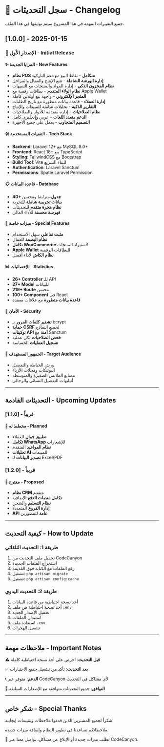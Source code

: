 # 📝 سجل التحديثات - Changelog

جميع التغييرات المهمة في هذا المشروع سيتم توثيقها في هذا الملف.

## [1.0.0] - 2025-01-15

### 🎉 الإصدار الأول - Initial Release

#### ✨ المزايا الجديدة - New Features
- **نظام POS متكامل** - نقاط البيع مع دعم الباركود
- **إدارة الورشة الشاملة** - تتبع الإنتاج والعمال والمراحل  
- **نظام المخزون الذكي** - إدارة المواد والمنتجات مع التنبيهات
- **نظام الولاء المتقدم** - بطاقات رقمية مع Apple Wallet
- **المتجر الإلكتروني** - واجهة بيع أونلاين كاملة
- **إدارة العملاء** - قاعدة بيانات متطورة مع تاريخ الطلبات
- **التقارير الذكية** - تحليلات شاملة للمبيعات والإنتاج
- **نظام الصلاحيات** - إدارة متقدمة للأدوار والصلاحيات
- **الدعم متعدد اللغات** - عربي وإنجليزي كامل
- **التصميم المتجاوب** - يعمل على جميع الأجهزة

#### 🛠️ التقنيات المستخدمة - Tech Stack
- **Backend**: Laravel 12+ مع MySQL 8.0+
- **Frontend**: React 18+ مع TypeScript
- **Styling**: TailwindCSS مع Bootstrap
- **Build Tool**: Vite للبناء السريع
- **Authentication**: Laravel Sanctum
- **Permissions**: Spatie Laravel Permission

#### 📋 قاعدة البيانات - Database
- **40+ جدول** مترابط ومحسن
- **بيانات تجريبية شاملة** للتجربة
- **نظام هجرة متقدم** للتحديثات
- **فهرسة محسنة** للأداء العالي

#### 🌟 ميزات خاصة - Special Features
- **مثبت تفاعلي** سهل الاستخدام
- **نظام البصمة** للعمال
- **تكامل WooCommerce** لاستيراد المنتجات
- **Apple Wallet** للبطاقات الرقمية
- **نظام الكاش** لأداء أفضل

#### 📊 الإحصائيات - Statistics
- **26+ Controller** للـ API
- **27+ Model** للبيانات  
- **219+ Route** محسن
- **100+ Component** في React
- **قاعدة بيانات متطورة** مع علاقات معقدة

#### 🔐 الأمان - Security
- **تشفير كلمات المرور** بـ bcrypt
- **حماية CSRF** لجميع النماذج
- **توكينات API آمنة** مع Sanctum
- **فحص الصلاحيات** لكل عملية
- **تسجيل العمليات** الحساسة

#### 🎯 الجمهور المستهدف - Target Audience
- ورش الخياطة والتفصيل
- البوتيكات ومحلات الأزياء  
- مصانع الملابس الصغيرة والمتوسطة
- أتيليهات التفصيل النسائي والرجالي

---

## التحديثات القادمة - Upcoming Updates

### [1.1.0] - قريباً
#### 🚀 مخطط له - Planned
- **تطبيق جوال** للعملاء
- **تكامل WhatsApp** للإشعارات
- **نظام المواعيد** المتقدم
- **تحليلات AI** للمبيعات
- **تصدير البيانات** لـ Excel/PDF

### [1.2.0] - قريباً  
#### 🎯 مقترح - Proposed
- **نظام CRM** متقدم
- **تكامل منصات الدفع** الإضافية
- **نظام التسليم** والشحن
- **إدارة الفروع** المتعددة
- **API عامة** للمطورين

---

## كيفية التحديث - How to Update

### طريقة 1: التحديث التلقائي
1. تحميل ملف التحديث من CodeCanyon
2. استخراج الملفات الجديدة
3. رفع الملفات مع الكتابة فوق القديمة
4. تشغيل: `php artisan migrate`
5. تشغيل: `php artisan config:cache`

### طريقة 2: التحديث اليدوي
1. أخذ نسخة احتياطية من قاعدة البيانات
2. أخذ نسخة احتياطية من ملف `.env`
3. تحميل الإصدار الجديد
4. استبدال الملفات
5. استعادة ملف `.env`
6. تشغيل الهجرات

---

## ملاحظات مهمة - Important Notes

⚠️ **قبل التحديث**: احرص على أخذ نسخة احتياطية كاملة

✅ **بعد التحديث**: تأكد من تشغيل جميع الاختبارات

📞 **الدعم**: متوفر عبر CodeCanyon لأي مشاكل في التحديث

🔄 **التوافق**: جميع التحديثات متوافقة مع الإصدارات السابقة

---

## شكر خاص - Special Thanks

شكراً لجميع المشترين الذين قدموا ملاحظات وتقييمات إيجابية! 

ملاحظاتكم تساعدنا في تطوير النظام وإضافة ميزات جديدة.

📧 لطلب ميزات جديدة أو الإبلاغ عن مشاكل، تواصل معنا عبر CodeCanyon.